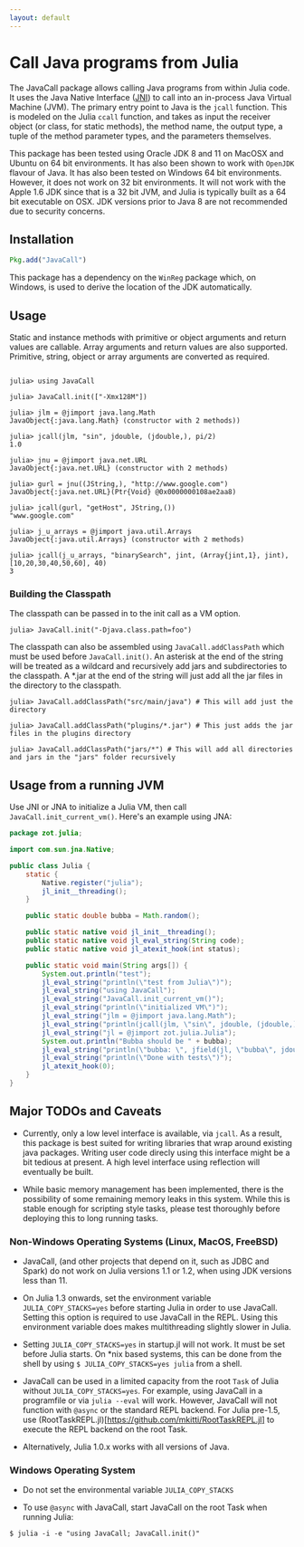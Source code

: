 ```yaml
---
layout: default
---
```


# Call Java programs from Julia

The JavaCall package allows calling Java programs from within Julia code. It uses the Java Native Interface ([JNI][]) to call into an in-process Java Virtual Machine (JVM). The primary entry point to Java is the `jcall` function. This is modeled on the Julia `ccall` function, and takes as input the receiver object (or class, for static methods), the method name, the output type, a tuple of the method parameter types, and the parameters themselves.

This package has been tested using Oracle JDK 8 and 11 on MacOSX and Ubuntu on 64 bit environments. It has also been shown to work with `OpenJDK` flavour of Java. It has also been tested on Windows 64 bit environments. However, it does not work on 32 bit environments. It will not work with the Apple 1.6 JDK since that is a 32 bit JVM, and Julia is typically built as a 64 bit executable on OSX. JDK versions prior to Java 8 are not recommended due to security concerns.

[JNI]: https://docs.oracle.com/javase/8/docs/technotes/guides/jni/spec/jniTOC.html
[JNI Java 11]: https://docs.oracle.com/en/java/javase/11/docs/specs/jni/index.html

## Installation

```julia
Pkg.add("JavaCall")
```

This package has a dependency on the `WinReg` package which, on Windows, is used to derive the location of the JDK automatically.

## Usage

Static and instance methods with primitive or object arguments and return values are callable. Array arguments and return values are also supported. Primitive, string, object or array arguments are converted as required.


```jlcon

julia> using JavaCall

julia> JavaCall.init(["-Xmx128M"])

julia> jlm = @jimport java.lang.Math
JavaObject{:java.lang.Math} (constructor with 2 methods))

julia> jcall(jlm, "sin", jdouble, (jdouble,), pi/2)
1.0

julia> jnu = @jimport java.net.URL
JavaObject{:java.net.URL} (constructor with 2 methods)

julia> gurl = jnu((JString,), "http://www.google.com")
JavaObject{:java.net.URL}(Ptr{Void} @0x0000000108ae2aa8)

julia> jcall(gurl, "getHost", JString,())
"www.google.com"

julia> j_u_arrays = @jimport java.util.Arrays
JavaObject{:java.util.Arrays} (constructor with 2 methods)

julia> jcall(j_u_arrays, "binarySearch", jint, (Array{jint,1}, jint), [10,20,30,40,50,60], 40)
3

```

### Building the Classpath

The classpath can be passed in to the init call as a VM option.

```jlcon
julia> JavaCall.init("-Djava.class.path=foo")
```

The classpath can also be assembled using `JavaCall.addClassPath` which must be used before `JavaCall.init()`.
An asterisk at the end of the string will be treated as a wildcard and recursively add jars and subdirectories to the classpath.
A \*.jar at the end of the string will just add all the jar files in the directory to the classpath.

```jlcon
julia> JavaCall.addClassPath("src/main/java") # This will add just the directory

julia> JavaCall.addClassPath("plugins/*.jar") # This just adds the jar files in the plugins directory

julia> JavaCall.addClassPath("jars/*") # This will add all directories and jars in the "jars" folder recursively
```

## Usage from a running JVM

Use JNI or JNA to initialize a Julia VM, then call `JavaCall.init_current_vm()`. Here's an example using JNA:

```java
package zot.julia;

import com.sun.jna.Native;

public class Julia {
    static {
        Native.register("julia");
        jl_init__threading();
    }

    public static double bubba = Math.random();

    public static native void jl_init__threading();
    public static native void jl_eval_string(String code);
    public static native void jl_atexit_hook(int status);

    public static void main(String args[]) {
        System.out.println("test");
        jl_eval_string("println(\"test from Julia\")");
        jl_eval_string("using JavaCall");
        jl_eval_string("JavaCall.init_current_vm()");
        jl_eval_string("println(\"initialized VM\")");
        jl_eval_string("jlm = @jimport java.lang.Math");
        jl_eval_string("println(jcall(jlm, \"sin\", jdouble, (jdouble,), pi/2))");
        jl_eval_string("jl = @jimport zot.julia.Julia");
        System.out.println("Bubba should be " + bubba);
        jl_eval_string("println(\"bubba: \", jfield(jl, \"bubba\", jdouble))");
        jl_eval_string("println(\"Done with tests\")");
        jl_atexit_hook(0);
    }
}
```

## Major TODOs and Caveats

* Currently, only a low level interface is available, via `jcall`. As a result, this package is best suited for writing libraries that wrap around existing java packages. Writing user code direcly using this interface might be a bit tedious at present. A high level interface using reflection will eventually be built.

* While basic memory management has been implemented, there is the possibility of some remaining memory leaks in this system. While this is stable enough for scripting style tasks, please test thoroughly before deploying this to long running tasks.

### Non-Windows Operating Systems (Linux, MacOS, FreeBSD)

* JavaCall, (and other projects that depend on it, such as JDBC and Spark) do not work on Julia versions 1.1 or 1.2, when using JDK versions less than 11.

* On Julia 1.3 onwards, set the environment variable `JULIA_COPY_STACKS=yes` before starting Julia in order to use JavaCall. Setting this option is required to use JavaCall in the REPL. Using this environment variable does makes multithreading slightly slower in Julia.

* Setting `JULIA_COPY_STACKS=yes` in startup.jl will not work. It must be set before Julia starts. On \*nix based systems, this can be done from the shell by using `$ JULIA_COPY_STACKS=yes julia` from a shell.

* JavaCall can be used in a limited capacity from the root `Task` of Julia without `JULIA_COPY_STACKS=yes`. For example, using JavaCall in a programfile or via `julia --eval` will work. However, JavaCall will not function with `@async` or the standard REPL backend. For Julia pre-1.5, use (RootTaskREPL.jl)[https://github.com/mkitti/RootTaskREPL.jl] to execute the REPL backend on the root Task.

* Alternatively, Julia 1.0.x works with all versions of Java.

### Windows Operating System

* Do not set the environmental variable `JULIA_COPY_STACKS`

* To use `@async` with JavaCall, start JavaCall on the root Task when running Julia:
```
$ julia -i -e "using JavaCall; JavaCall.init()"
